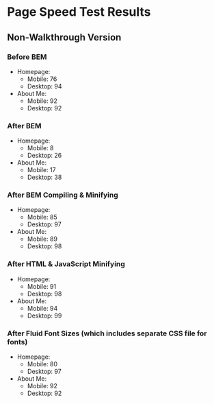 # Page Speed Test Results

## Non-Walkthrough Version

### Before BEM

- Homepage:
  - Mobile: 76
  - Desktop: 94
- About Me:
  - Mobile: 92
  - Desktop: 92


### After BEM

- Homepage:
  - Mobile: 8
  - Desktop: 26
- About Me:
  - Mobile: 17
  - Desktop: 38


### After BEM Compiling & Minifying

- Homepage:
  - Mobile: 85
  - Desktop: 97
- About Me:
  - Mobile: 89
  - Desktop: 98


### After HTML & JavaScript Minifying

- Homepage:
  - Mobile: 91
  - Desktop: 98
- About Me:
  - Mobile: 94
  - Desktop: 99


### After Fluid Font Sizes (which includes separate CSS file for fonts)

- Homepage:
  - Mobile: 80
  - Desktop: 97
- About Me:
  - Mobile: 92
  - Desktop: 92